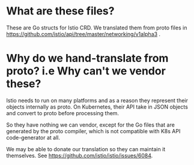 # What are these files?

These are Go structs for Istio CRD. We translated them from proto files in
https://github.com/istio/api/tree/master/networking/v1alpha3 .

# Why do we hand-translate from proto? i.e Why can't we vendor these?

Istio needs to run on many platforms and as a reason they represent their
objects internally as proto. On Kubernetes, their API take in JSON objects
and convert to proto before processing them.

So they have nothing we can vendor, except for the Go files that are generated
by the proto compiler, which is not compatible with K8s API code-generator at
all.

We may be able to donate our translation so they can maintain it themselves.
See https://github.com/istio/istio/issues/6084.
